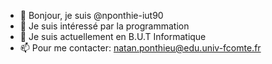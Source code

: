 - 👋 Bonjour, je suis @nponthie-iut90
- 👀 Je suis intéressé par la programmation
- 🌱 Je suis actuellement en B.U.T Informatique
- 📫 Pour me contacter: natan.ponthieu@edu.univ-fcomte.fr
<!---- 💞️ I’m looking to collaborate on ...--->
<!---
- 😄 Pronouns: ...
- ⚡ Fun fact: ...
--->
<!---
nponthie-iut90/nponthie-iut90 is a ✨ special ✨ repository because its `README.md` (this file) appears on your GitHub profile.
You can click the Preview link to take a look at your changes.
--->
